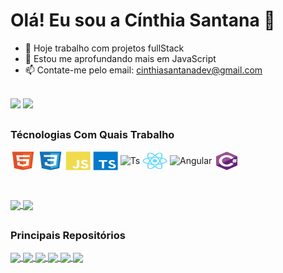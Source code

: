 # Olá! Eu sou a Cínthia Santana 👋

- 🔭 Hoje trabalho com projetos fullStack
- 🌱 Estou me aprofundando mais em JavaScript
- 📫 Contate-me pelo email: cinthiasantanadev@gmail.com
<br>
<div> 
  <a href = "mailto:cinthiasantanadev@gmail.com"><img src="https://img.shields.io/badge/-Gmail-%23333?style=for-the-badge&logo=gmail&logoColor=white" target="_blank"></a>
  <a href="https://www.linkedin.com/in/cinthia-santana-419809219" target="_blank"><img src="https://img.shields.io/badge/-LinkedIn-%230077B5?style=for-the-badge&logo=linkedin&logoColor=white" target="_blank"></a> 
</div>

##

### Técnologias Com Quais Trabalho

<div style="display: inline_block">
  <img align="center" alt="HTML" height="30" width="40" src="https://raw.githubusercontent.com/devicons/devicon/master/icons/html5/html5-original.svg">
  <img align="center" alt="CSS" height="30" width="40" src="https://raw.githubusercontent.com/devicons/devicon/master/icons/css3/css3-original.svg">
  <img align="center" alt="Js" height="30" width="40" src="https://raw.githubusercontent.com/devicons/devicon/master/icons/javascript/javascript-plain.svg">
  <img align="center" alt="Ts" height="30" width="40" src="https://raw.githubusercontent.com/devicons/devicon/master/icons/typescript/typescript-plain.svg">
  <img align="center" alt="Ts" height="30" width="40" src="https://cdn.jsdelivr.net/gh/devicons/devicon/icons/nodejs/nodejs-original.svg" />
  <img align="center" alt="React" height="30" width="40" src="https://raw.githubusercontent.com/devicons/devicon/master/icons/react/react-original.svg">
  <img align="center" alt="Angular" height="30" width="40" 
src="https://cdn.jsdelivr.net/gh/devicons/devicon/icons/angularjs/angularjs-original.svg" />
  <img align="center" alt="Csharp" height="30" width="40" src="https://raw.githubusercontent.com/devicons/devicon/master/icons/csharp/csharp-original.svg">
</div>

##

<br>
<a href="https://github.com/cinthiasantana/github-readme-stats">
  <img height=200 align="center" src="https://github-readme-stats.vercel.app/api?username=cinthiasantana&show_icons=true&theme=radical" />
</a>
<a href="https://github.com/cinthiasantana/convoychat">
  <img height=200 align="center" src="https://github-readme-stats.vercel.app/api/top-langs?username=cinthiasantana&layout=compact&langs_count=8&card_width=220&theme=radical" />
</a>

## 

### Principais Repositórios

  <a href="https://github.com/cinthiasantana/formacao-java-script-developer">
    <img width="400" align="center" src="https://github-readme-stats.vercel.app/api/pin/?username=cinthiasantana&repo=formacao-java-script-developer&theme=radical"/>
  </a>
  <a href="https://github.com/cinthiasantana/fabrica-de-aplicativos-react-js">
    <img width="400" align="center" src="https://github-readme-stats.vercel.app/api/pin/?username=cinthiasantana&repo=fabrica-de-aplicativos-react-js&theme=radical" />
  </a>
   <a href="https://github.com/cinthiasantana/javascript-evolution">
    <img width="400" align="center" src="https://github-readme-stats.vercel.app/api/pin/?username=cinthiasantana&repo=javascript-evolution&theme=radical"/>
  </a>
  <a href="https://github.com/cinthiasantana/formacao-react-developer">
    <img width="400" align="center" src="https://github-readme-stats.vercel.app/api/pin/?username=cinthiasantana&repo=formacao-react-developer&theme=radical" />
  </a>
    <a href="https://github.com/cinthiasantana/paginas-html-css">
    <img width="400" align="center" src="https://github-readme-stats.vercel.app/api/pin/?username=cinthiasantana&repo=paginas-html-css&theme=radical"/>
  </a>
  <a href="https://github.com/cinthiasantana/projetos-java-script">
    <img width="400" align="center" src="https://github-readme-stats.vercel.app/api/pin/?username=cinthiasantana&repo=projetos-java-script&theme=radical"/>
  </a>



